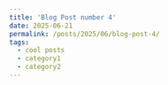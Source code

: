 ```yaml
---
title: 'Blog Post number 4'
date: 2025-06-21
permalink: /posts/2025/06/blog-post-4/
tags:
  - cool posts
  - category1
  - category2
---
```



